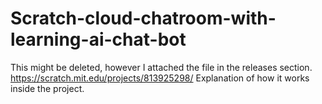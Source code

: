 # Scratch-cloud-chatroom-with-learning-ai-chat-bot


This might be deleted, however I attached the file in the releases section. https://scratch.mit.edu/projects/813925298/
Explanation of how it works inside the project.
